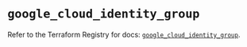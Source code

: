 # `google_cloud_identity_group`

Refer to the Terraform Registry for docs: [`google_cloud_identity_group`](https://registry.terraform.io/providers/hashicorp/google/6.26.0/docs/resources/cloud_identity_group).
